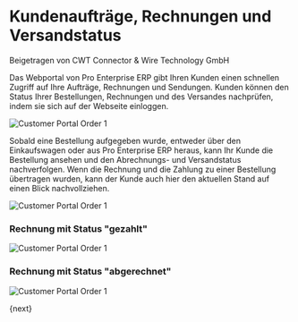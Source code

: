 # Kundenaufträge, Rechnungen und Versandstatus
<span class="text-muted contributed-by">Beigetragen von CWT Connector & Wire Technology GmbH</span>

Das Webportal von Pro Enterprise ERP gibt Ihren Kunden einen schnellen Zugriff auf Ihre Aufträge, Rechnungen und Sendungen.
Kunden können den Status Ihrer Bestellungen, Rechnungen und des Versandes nachprüfen, indem sie sich auf der Webseite einloggen.

<img class="screenshot" alt="Customer Portal Order 1" src="/docs/assets/img/website/portal-menu.png">

Sobald eine Bestellung aufgegeben wurde, entweder über den Einkaufswagen oder aus Pro Enterprise ERP heraus, kann Ihr Kunde die Bestellung ansehen und den Abrechnungs- und Versandstatus nachverfolgen. Wenn die Rechnung und die Zahlung zu einer Bestellung übertragen wurden, kann der Kunde auch hier den aktuellen Stand auf einen Blick nachvollziehen.

<img class="screenshot" alt="Customer Portal Order 1" src="/docs/assets/img/website/website-login.png">

### Rechnung mit Status "gezahlt"

<img class="screenshot" alt="Customer Portal Order 1" src="/docs/assets/img/website/invoice-unpaid.png">

### Rechnung mit Status "abgerechnet"

<img class="screenshot" alt="Customer Portal Order 1" src="/docs/assets/img/website/invoice-paid.png">

{next}
